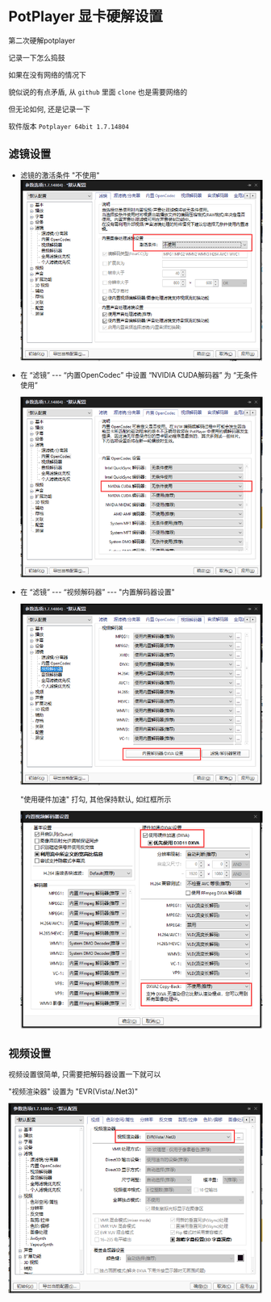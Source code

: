 # PotPlayer 显卡硬解设置

第二次硬解potplayer

记录一下怎么捣鼓

如果在没有网络的情况下

貌似说的有点矛盾, 从 `github` 里面 `clone` 也是需要网络的

但无论如何, 还是记录一下

软件版本 `Potplayer 64bit 1.7.14804`



## 滤镜设置

- 滤镜的激活条件 "不使用"
  ![pic01](pic/potplayerSetup/pic01.png)

- 在 “滤镜” --- “内置OpenCodec” 中设置 “NVIDIA CUDA解码器” 为 “无条件使用”

  ![pic02](pic/potplayerSetup/pic02.png)

- 在 “滤镜” --- “视频解码器” --- "内置解码器设置"

  ![](pic/potplayerSetup/pic03.png)

  "使用硬件加速" 打勾, 其他保持默认, 如红框所示

  ![pic04](pic/potplayerSetup/pic04.png)



## 视频设置

视频设置很简单, 只需要把解码器设置一下就可以

"视频渲染器" 设置为 "EVR(Vista/.Net3)"

![pic05](pic/potplayerSetup/pic05.png)